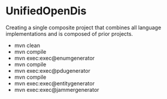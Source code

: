# UnifiedOpenDis
Creating a single composite project that combines all language implementations and is composed of prior projects.

* mvn clean
* mvn compile
* mvn exec:exec@enumgenerator
* mvn compile
* mvn exec:exec@pdugenerator
* mvn compile
* mvn exec:exec@entitygenerator
* mvn exec:exec@jammergenerator

